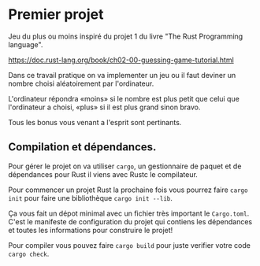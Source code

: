# Premier projet

Jeu du plus ou moins inspiré du projet 1 du livre "The Rust
Programming language".

<https://doc.rust-lang.org/book/ch02-00-guessing-game-tutorial.html>

Dans ce travail pratique on va implementer un jeu ou il faut deviner
un nombre choisi aléatoirement par l'ordinateur.

L'ordinateur répondra «moins» si le nombre est plus petit que celui
que l'ordinateur a choisi, «plus» si il est plus grand sinon
bravo.

Tous les bonus vous venant a l'esprit sont pertinants.

## Compilation et dépendances.

Pour gérer le projet on va utiliser `cargo`, un gestionnaire de paquet
et de dépendances pour Rust il viens avec Rustc le compilateur.

Pour commencer un projet Rust la prochaine fois vous pourrez faire
`cargo init` pour faire une bibliothèque `cargo init --lib`.

Ça vous fait un dépot minimal avec un fichier très important le `Cargo.toml`.
C'est le manifeste de configuration du projet qui contiens les dépendances
et toutes les informations pour construire le projet!

Pour compiler vous pouvez faire `cargo build` pour juste verifier votre code
`cargo check`.
